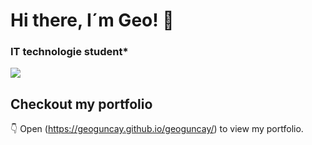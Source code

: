 

# Hi there, I´m Geo! 👾
### IT technologie student* 

[![ ](https://github-readme-stats.vercel.app/api?username=geoguncay&show_icons=true&theme=synthwave)](https://imgeog.github.io/geoguncay/github-readme-stats)

## Checkout my portfolio 
👇
Open (https://geoguncay.github.io/geoguncay/) to view my portfolio.

